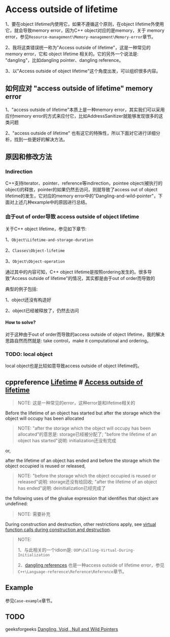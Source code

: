 # Access outside of lifetime

1、要在object lifetime内使用它，如果不遵循这个原则，在object lifetime外使用它，就会导致memory error，因为C++ object对应的是memory，关于 memory error，参见`Resource-management\Memory-management\Memory-error`章节。

2、我将这类错误统一称为"Access outside of lifetime"，这是一种常见的memory error，它和 object lifetime 相关的。它的另外一个说法是: "dangling"，比如dangling pointer、dangling reference。

3、以"Access outside of object lifetime"这个角度出发，可以组织很多内容。

## 如何应对 "access outside of lifetime" memory error

1、"access outside of lifetime"本质上是一种memory error，其实我们可以采用应付memory error的方式来应付它，比如AddressSanitizer就能够发现很多的这类问题

2、"access outside of lifetime" 也有这它的特殊性，所以下面对它进行详细分析，找到一些更好的解决方法。

## 原因和修改方法

### Indirection

C++支持iterator、pointer、reference等indirection，pointee object(被执行的object)的释放，pointer的如果仍然去访问，则就导致了access out of object lifetime的发生，它对应的memory error中的"Dangling-and-wild-pointer"，下面对上述几种example中的原因进行总结。



### 由于out of order导致 access outside of object lifetime 

关于C++ object lifetime，参见如下章节:

1、`Object\Lifetime-and-storage-duration`

2、`Classes\Object-lifetime`

3、`Object\Object-operation`

通过其中的内容可知，C++ object lifetime是按照ordering发生的。很多导致"Access outside of lifetime"的情况，其实都是由于out of order而导致的

典型的例子包括: 

1、object还没有构造好

2、object已经被释放了，仍然去访问



#### How to solve?

对于这种由于out of order而导致的access outside of object lifetime，我的解决思路自然而然就是: take control，make it computational and ordering。

### TODO: local object

local object也是比较如意导致access outside of object lifetime的。



## cppreference [Lifetime](https://en.cppreference.com/w/cpp/language/lifetime) # [Access outside of lifetime](https://en.cppreference.com/w/cpp/language/lifetime#Access_outside_of_lifetime)

> NOTE: 这是一种常见的error，这种error是和lifetime相关的

Before the lifetime of an object has started but after the storage which the object will occupy has been allocated

> NOTE: "after the storage which the object will occupy has been allocated"的意思是: storage已经被分配了; "before the lifetime of an object has started"说明: initialization还没有完成

or,

after the lifetime of an object has ended and before the storage which the object occupied is reused or released, 

> NOTE: "before the storage which the object occupied is reused or released"说明: storage还没有给回收; "after the lifetime of an object has ended"说明: deinitialization已经完成了

the following uses of the glvalue expression that identifies that object are undefined:

> NOTE: 需要补充

During construction and destruction, other restrictions apply, see [virtual function calls during construction and destruction](https://en.cppreference.com/w/cpp/language/virtual#During_construction_and_destruction).

> NOTE: 
>
> 1、与此相关的一个idiom是: `OOP\Calling-Virtual-During-Initialization`
>
> 2、[dangling references](https://en.cppreference.com/w/cpp/language/reference#Dangling_references) 也是一种access outside of lifetime error，参见`C++\Language-reference\Reference\Reference`章节。

## Example

参见`Case-example`章节。



## TODO

geeksforgeeks [Dangling, Void , Null and Wild Pointers](https://www.geeksforgeeks.org/dangling-void-null-wild-pointers/)

